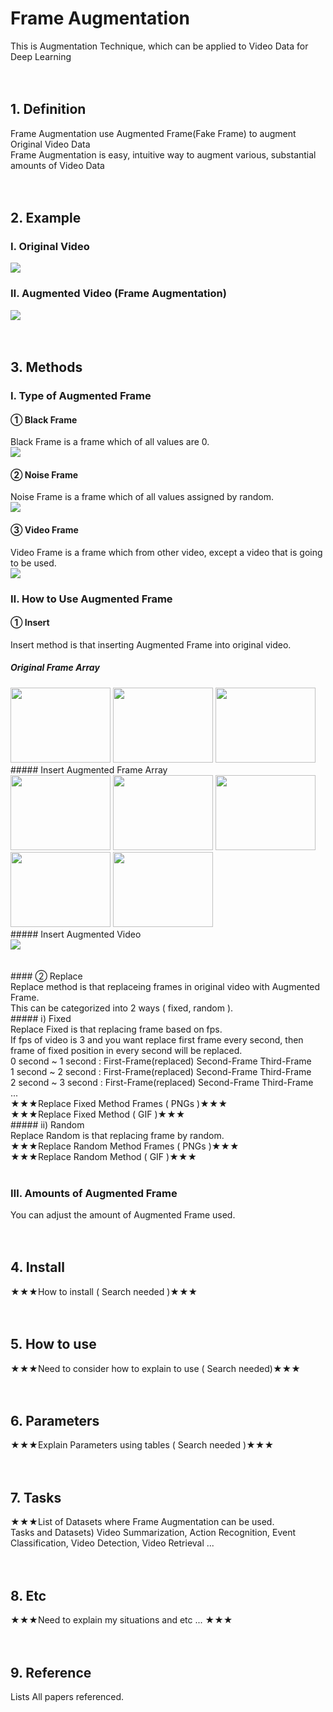 # Frame Augmentation <br>
This is Augmentation Technique, which can be applied to Video Data for Deep Learning <br><br><br>


## 1. Definition <br>
Frame Augmentation use Augmented Frame(Fake Frame) to augment Original Video Data <br>
Frame Augmentation is easy, intuitive way to augment various, substantial amounts of Video Data <br><br><br>


## 2. Example <br>
### Ⅰ. Original Video <br>
<img src="https://user-images.githubusercontent.com/93433004/206331543-3b89febd-f0bf-43f3-98dd-8ac0aef59fff.gif"/><br>
### Ⅱ. Augmented Video (Frame Augmentation) <br>
<img src="https://user-images.githubusercontent.com/93433004/206331829-169a3ddc-650a-4677-96ea-42566ee018f9.gif"/><br><br><br>


## 3. Methods <br>

### Ⅰ. Type of Augmented Frame <br>
#### ① Black Frame <br>
Black Frame is a frame which of all values are 0. <br>
<img src="https://user-images.githubusercontent.com/93433004/206332255-266648b0-3f6a-4992-9af5-5e165dc7b0ba.png"/><br>
#### ② Noise Frame <br>
Noise Frame is a frame which of all values assigned by random. <br>
<img src="https://user-images.githubusercontent.com/93433004/206332313-1d2d69f2-4a47-401d-b7e5-a21942617c5e.png"/><br>
#### ③ Video Frame <br>
Video Frame is a frame which from other video, except a video that is going to be used. <br>
<img src="https://user-images.githubusercontent.com/93433004/206332363-19baa379-b2a7-4182-ae2b-f640ac0839a8.png"/><br>

### Ⅱ. How to Use Augmented Frame <br>
#### ① Insert <br>
Insert method is that inserting Augmented Frame into original video. <br>
##### Original Frame Array <br>
<img width="160" height="120" src="https://user-images.githubusercontent.com/93433004/206332486-d0c863af-25b8-4c78-b4de-e389f7626496.png"/>
<img width="160" height="120" src="https://user-images.githubusercontent.com/93433004/206332514-146c847d-a3ea-4c44-9167-d04843de6177.png"/>
<img width="160" height="120" src="https://user-images.githubusercontent.com/93433004/206332548-ecc90ae7-0f5f-45e9-bf84-ae3770e59fea.png"/> <br>
##### Insert Augmented Frame Array <br>
<img width="160" height="120" src="https://user-images.githubusercontent.com/93433004/206332486-d0c863af-25b8-4c78-b4de-e389f7626496.png"/>
<img width="160" height="120" src="https://user-images.githubusercontent.com/93433004/206332313-1d2d69f2-4a47-401d-b7e5-a21942617c5e.png"/>
<img width="160" height="120" src="https://user-images.githubusercontent.com/93433004/206332514-146c847d-a3ea-4c44-9167-d04843de6177.png"/>
<img width="160" height="120" src="https://user-images.githubusercontent.com/93433004/206332313-1d2d69f2-4a47-401d-b7e5-a21942617c5e.png"/>
<img width="160" height="120" src="https://user-images.githubusercontent.com/93433004/206332548-ecc90ae7-0f5f-45e9-bf84-ae3770e59fea.png"/> <br>
##### Insert Augmented Video <br>
<img src="https://user-images.githubusercontent.com/93433004/206331829-169a3ddc-650a-4677-96ea-42566ee018f9.gif"/> <br><br><br>
#### ② Replace <br>
Replace method is that replaceing frames in original video with Augmented Frame. <br>
This can be categorized into 2 ways ( fixed, random ). <br>
##### ⅰ) Fixed <br>
Replace Fixed is that replacing frame based on fps. <br>
If fps of video is 3 and you want replace first frame every second, then frame of fixed position in every second will be replaced. <br>
0 second ~ 1 second : First-Frame(replaced)    Second-Frame    Third-Frame <br>
1 second ~ 2 second : First-Frame(replaced)    Second-Frame    Third-Frame <br>
2 second ~ 3 second : First-Frame(replaced)    Second-Frame    Third-Frame <br>
... <br>
★★★Replace Fixed Method Frames ( PNGs )★★★ <br>
★★★Replace Fixed Method ( GIF )★★★ <br>
##### ⅱ) Random <br>
Replace Random is that replacing frame by random. <br>
★★★Replace Random Method Frames ( PNGs )★★★ <br>
★★★Replace Random Method ( GIF )★★★ <br><br>

### Ⅲ. Amounts of Augmented Frame <br>
You can adjust the amount of Augmented Frame used. <br><br><br>


## 4. Install <br>
★★★How to install ( Search needed )★★★ <br><br><br>


## 5. How to use <br>
★★★Need to consider how to explain to use ( Search needed)★★★ <br><br><br>


## 6. Parameters <br>
★★★Explain Parameters using tables ( Search needed )★★★ <br><br><br>


## 7. Tasks <br>
★★★List of Datasets where Frame Augmentation can be used.<br>
Tasks and Datasets) Video Summarization, Action Recognition, Event Classification, Video Detection, Video Retrieval ... <br><br><br>


## 8. Etc <br>
★★★Need to explain my situations and etc ... ★★★ <br><br><br>


## 9. Reference <br>
Lists All papers referenced.
